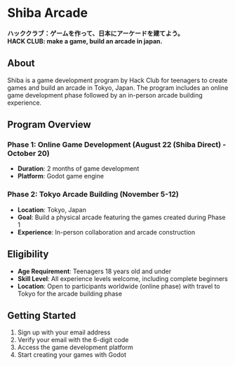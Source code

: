 # Shiba Arcade 

**ハッククラブ：ゲームを作って、日本にアーケードを建てよう。**  
**HACK CLUB: make a game, build an arcade in japan.**

## About

Shiba is a game development program by Hack Club for teenagers to create games and build an arcade in Tokyo, Japan. The program includes an online game development phase followed by an in-person arcade building experience.

## Program Overview

### Phase 1: Online Game Development (August 22 (Shiba Direct) - October 20)
- **Duration**: 2 months of game development
- **Platform**: Godot game engine

### Phase 2: Tokyo Arcade Building (November 5-12)
- **Location**: Tokyo, Japan
- **Goal**: Build a physical arcade featuring the games created during Phase 1
- **Experience**: In-person collaboration and arcade construction

## Eligibility

- **Age Requirement**: Teenagers 18 years old and under
- **Skill Level**: All experience levels welcome, including complete beginners
- **Location**: Open to participants worldwide (online phase) with travel to Tokyo for the arcade building phase

## Getting Started

1. Sign up with your email address
2. Verify your email with the 6-digit code
3. Access the game development platform
4. Start creating your games with Godot

